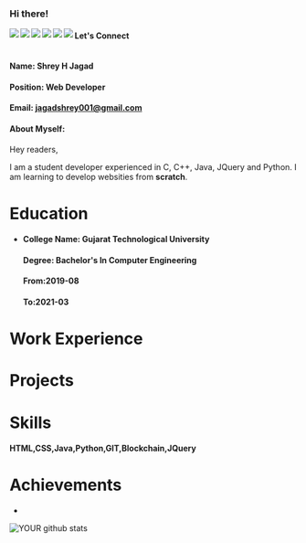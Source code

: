 ### Hi there!


<a href=https://www.facebook.com/shrey.jagad.1/> <img align="left" src="https://img.icons8.com/color/48/000000/facebook-new.png"></img></a>


<a href=https://www.linkedin.com/in/shrey-jagad-12420916b/ > <img align="left" src="https://img.icons8.com/color/48/000000/linkedin.png"></img></a>


<a href=https://twitter.com/JagadShrey > <img align="left" src="https://img.icons8.com/color/48/000000/twitter.png"></img></a>


<a href=https://www.instagram.com/jagadshrey/ > <img align="left" src="https://img.icons8.com/color/48/000000/instagram-new.png"></img></a>


<a href=http://www.wisebite.in > <img align="left" src="https://img.icons8.com/color/48/000000/medium-monogram.png"></img></a>


<a href=Anything > <img align="left" src="https://img.icons8.com/color/48/000000/shrug-emoticon.png"></img></a>

#### Let's Connect<br>

#### <br>Name: Shrey H Jagad

#### Position: Web Developer

#### Email: jagadshrey001@gmail.com

#### <h4>About Myself: 
Hey readers,

I am a student developer experienced in C, C++, Java, JQuery and Python. I am learning to develop websities from <b>scratch</b>.
</h4>

# Education


 - <h4>College Name: Gujarat Technological University</h4>
    
    <h4>Degree: Bachelor's In Computer Engineering </h4>
    
    <h4>From:2019-08</h4>
    
    <h4>To:2021-03</h4>
    
# Work Experience

<ul></ul>

# Projects

<ul></ul>

# Skills

<h4>HTML,CSS,Java,Python,GIT,Blockchain,JQuery</h4>

# Achievements

<ul><li></li></ul>


![YOUR github stats](https://github-readme-stats.vercel.app/api?username=Shrey0)
